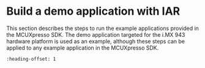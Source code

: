 # Build a demo application with IAR

This section describes the steps to run the example applications provided in the MCUXpresso SDK. The demo application targeted for the i.MX 943 hardware platform is used as an example, although these steps can be applied to any example application in the MCUXpresso SDK.


```{include} ../topics/build_an_example_application_002.md
:heading-offset: 1
```

